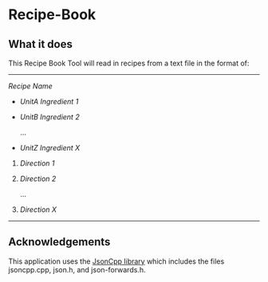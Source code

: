 # Recipe-Book
## What it does

This Recipe Book Tool will read in recipes from a text file in the format of:

***
_Recipe Name_

- _UnitA Ingredient 1_
- _UnitB Ingredient 2_

  ...
  
- _UnitZ Ingredient X_


 

1. _Direction 1_
2. _Direction 2_

   ...  
   
3. _Direction X_
***

## Acknowledgements

This application uses the [JsonCpp library](https://github.com/open-source-parsers/jsoncpp) which includes the files jsoncpp.cpp, json.h, and json-forwards.h. 
